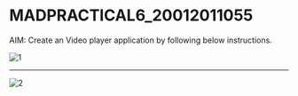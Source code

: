 # MADPRACTICAL6_20012011055
AIM: Create an Video player application by following below instructions.

![1](https://user-images.githubusercontent.com/110708438/195275382-0adda76b-45c1-4aaf-9150-6b380bfc33fe.jpeg)
____________________________________________________________________________________________________
![2](https://user-images.githubusercontent.com/110708438/195275385-684c593c-74c2-40f0-acbe-e0c381678363.jpeg)
